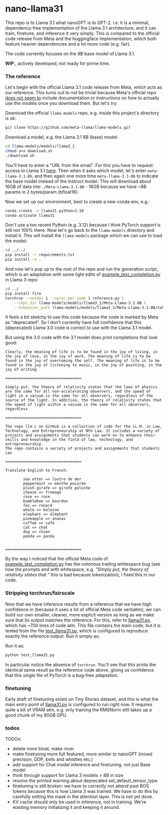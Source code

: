 # nano-llama31

This repo is to Llama 3.1 what nanoGPT is to GPT-2. i.e. it is a minimal, dependency-free implementation of the Llama 3.1 architecture, and it can train, finetune, and inference it very simply. This is compared to the official code release from Meta and the huggingface implementation, which both feature heavier dependencies and a lot more code (e.g. fair).

The code currently focuses on the 8B base model of Llama 3.1.

**WIP.**, actively developed, not ready for prime time.

### The reference

Let's begin with the official Llama 3.1 code release from Meta, which acts as our reference. This turns out to not be trivial because Meta's official repo [does not seem to](https://github.com/meta-llama/llama-models/issues/82) include documentation or instructions on how to actually use the models once you download them. But let's try:

Download the official `llama-models` repo, e.g. inside this project's directory is ok:

```bash
git clone https://github.com/meta-llama/llama-models.git
```

Download a model, e.g. the Llama 3.1 8B (base) model:

```bash
cd llama-models/models/llama3_1
chmod u+x download.sh
./download.sh
```

You'll have to enter a "URL from the email". For this you have to request access to Llama 3.1 [here](https://llama.meta.com/llama-downloads/). Then when it asks which model, let's enter `meta-llama-3.1-8b`, and then again one more time `meta-llama-3.1-8b` to indicate the base model instead of the instruct model. This will download about 16GB of data into `./Meta-Llama-3.1-8B` - 16GB because we have ~8B params in 2 bytes/param (bfloat16).

Now we set up our environment, best to create a new conda env, e.g.:

```bash
conda create -n llama31 python=3.10
conda activate llama31
```

Don't use a too recent Python (e.g. 3.12) because I think PyTorch support is still not 100% there. Now let's go back to the `llama-models` directory and install it. This will install the `llama-models` package which we can use to load the model:

```bash
cd ../../
pip install -r requirements.txt
pip install -e .
```

And now let's pop up to the root of the repo and run the generation script, which is an adaptation with some light edits of [example_text_completion.py](https://github.com/meta-llama/llama3/blob/main/example_text_completion.py) in Llama 3 repo:

```bash
cd ../
pip install fire
torchrun --nnodes 1 --nproc_per_node 1 reference.py \
    --ckpt_dir llama-models/models/llama3_1/Meta-Llama-3.1-8B \
    --tokenizer_path llama-models/models/llama3_1/Meta-Llama-3.1-8B/tokenizer.model
```

It feels a bit sketchy to use this code because the code is marked by Meta as "deprecated". So I don't currently have full confidence that this (deprecated) Llama 3.0 code is correct to use with the Llama 3.1 model.

But using the 3.0 code with the 3.1 model does print completions that look good:

```
Clearly, the meaning of life is to be found in the joy of living, in the joy of love, in the joy of work. The meaning of life is to be found in the joy of overcoming the self. The meaning of life is to be found in the joy of listening to music, in the joy of painting, in the joy of writing

==================================

Simply put, the theory of relativity states that the laws of physics are the same for all non-accelerating observers, and the speed of light in a vacuum is the same for all observers, regardless of the source of the light. In addition, the theory of relativity states that the speed of light within a vacuum is the same for all observers, regardless

==================================

The repo llm.c on GitHub is a collection of code for the LL.M. in Law, Technology, and Entrepreneurship at NYU Law. It includes a variety of projects and assignments that students can work on to enhance their skills and knowledge in the field of law, technology, and entrepreneurship.
The repo contains a variety of projects and assignments that students can

==================================

Translate English to French:

        sea otter => loutre de mer
        peppermint => menthe poivrée
        plush girafe => girafe peluche
        cheese => fromage
        rose => rose
        bumblebee => bourdon
        fox => renard
        whale => baleine
        elephant => éléphant
        pineapple => ananas
        coffee => café
        cat => chat
        dog => chien
        panda => panda


==================================
```

By the way I noticed that the official Meta code of [example_text_completion.py](https://github.com/meta-llama/llama3/blob/main/example_text_completion.py) has the notorious trailing whitespace bug (see how the prompts end with whitespace, e.g. *"Simply put, the theory of relativity states that "* this is bad because tokenization), I fixed this in our code.


### Stripping torchrun/fairscale

Now that we have inference results from a reference that we have high confidence in (because it uses a lot of official Meta code verbatim), we can build our own smaller, cleaner, more explicit version as long as we make sure that its output matches the reference. For this, refer to [llama31.py](llama31.py), which has ~700 lines of code atm. This file contains the main code, but it is tested from the file [test_llama31.py](test_llama31.py), which is configured to reproduce exactly the reference output. Run it simply as:

Run it as:

```bash
python test_llama31.py
```

In particular notice the absence of `torchrun`. You'll see that this prints the identical same result as the reference code above, giving us confidence that this single file of PyTorch is a bug-free adaptation.

### finetuning

Early draft of finetuning exists on Tiny Stories dataset, and this is what the main entry point of [llama31.py](llama31.py) is configured to run right now. It requires quite a bit of VRAM atm, e.g. only training the RMSNorm still takes up a good chunk of my 80GB GPU.

### todos

TODOs:

- delete more bloat, make nicer
- make finetuning more full featured, more similar to nanoGPT (mixed precision, DDP, bells and whistles etc.)
- add support for Chat model inference and finetuning, not just Base model
- think through support for Llama 3 models > 8B in size
- resolve the printed warning about deprecated set_default_tensor_type
- finetuning is still broken: we have to correctly not attend past BOS tokens because this is how Llama 3 was trained. We have to do this by carefully setting the mask in the attention layer. This is not yet done.
- KV cache should only be used in inference, not in training. We're wasting memory initializing it and keeping it around.
